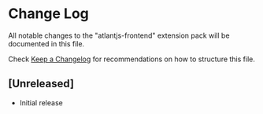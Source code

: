 # Change Log

All notable changes to the "atlantjs-frontend" extension pack will be documented in this file.

Check [Keep a Changelog](http://keepachangelog.com/) for recommendations on how to structure this file.

## [Unreleased]

- Initial release
